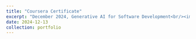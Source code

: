 ```yaml
---
title: "Coursera Certificate"
excerpt: "December 2024, Generative AI for Software Development<br/><img src='/images/coursera_certificate_3_800_600.jpg'>"
date: 2024-12-13
collection: portfolio
---
```


